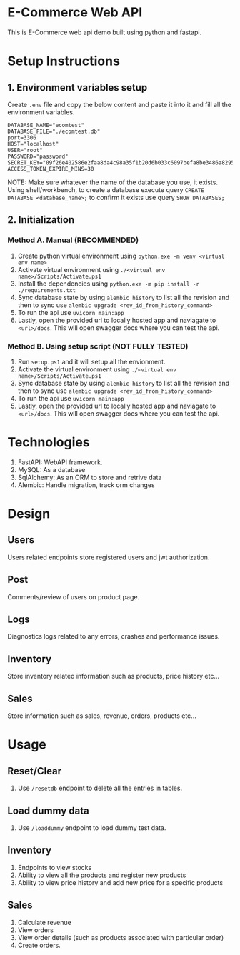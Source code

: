 # E-Commerce Web API
This is E-Commerce web api demo built using python and fastapi.

# Setup Instructions
## 1. Environment variables setup
Create `.env` file and copy the below content and paste it into it and fill all the environment variables.
```
DATABASE_NAME="ecomtest"
DATABASE_FILE="./ecomtest.db"
port=3306
HOST="localhost"
USER="root"
PASSWORD="password"
SECRET_KEY="09f26e402586e2faa8da4c98a35f1b20d6b033c6097befa8be3486a829587fe2f90a832bd3ff9d42710a4da095a2ce285b009f0c3730cd9b8e1af3eb84df6611"
ACCESS_TOKEN_EXPIRE_MINS=30
```
NOTE: Make sure whatever the name of the database you use, it exists. Using shell/workbench, to create a database execute query `CREATE DATABASE <database_name>;` to confirm it exists use query `SHOW DATABASES;`

## 2. Initialization
### Method A. Manual (RECOMMENDED)
1. Create python virtual environment using `python.exe -m venv <virtual env name>`
2. Activate virtual environment using `./<virtual env name>/Scripts/Activate.ps1`
3. Install the dependencies using `python.exe -m pip install -r ./requirements.txt`
4. Sync database state by using `alembic history` to list all the revision and then to sync use `alembic upgrade <rev_id_from_history_command>` 
5. To run the api use `uvicorn main:app`
6. Lastly, open the provided url to locally hosted app and naviagate to `<url>/docs`. This will open swagger docs where you can test the api.

### Method B. Using setup script (NOT FULLY TESTED)
1. Run `setup.ps1` and it will setup all the envionment.
2. Activate the virtual environment using `./<virtual env name>/Scripts/Activate.ps1`
3. Sync database state by using `alembic history` to list all the revision and then to sync use `alembic upgrade <rev_id_from_history_command>` 
4. To run the api use `uvicorn main:app`
5. Lastly, open the provided url to locally hosted app and naviagate to `<url>/docs`. This will open swagger docs where you can test the api.

# Technologies
1. FastAPI: WebAPI framework.
2. MySQL: As a database
3. SqlAlchemy: As an ORM to store and retrive data
4. Alembic: Handle migration, track orm changes

# Design
## Users
Users related endpoints store registered users and jwt authorization.

## Post
Comments/review of users on product page.

## Logs
Diagnostics logs related to any errors, crashes and performance issues.

## Inventory
Store inventory related information such as products, price history etc...

## Sales
Store information such as sales, revenue, orders, products etc...
 
# Usage
## Reset/Clear
1. Use `/resetdb` endpoint to delete all the entries in tables.

## Load dummy data
1. Use `/loaddummy` endpoint to load dummy test data.

## Inventory
1. Endpoints to view stocks
2. Ability to view all the products and register new products
3. Ability to view price history and add new price for a specific products

## Sales
1. Calculate revenue
2. View orders
3. View order details (such as products associated with particular order)
4. Create orders.